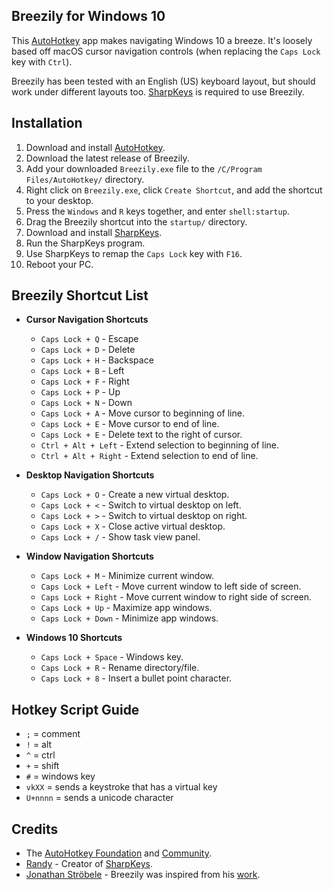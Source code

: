 Breezily for Windows 10
---

This [AutoHotkey](https://www.autohotkey.com/) app makes navigating Windows 10 a breeze. It's loosely based off macOS cursor navigation controls (when replacing the `Caps Lock` key with `Ctrl`).

Breezily has been tested with an English (US) keyboard layout, but should work under different layouts too. [SharpKeys](https://github.com/randyrants/sharpkeys) is required to use Breezily.

Installation
---

1) Download and install [AutoHotkey](https://www.autohotkey.com/).
2) Download the latest release of Breezily.
3) Add your downloaded `Breezily.exe` file to the `/C/Program Files/AutoHotkey/` directory.
4) Right click on `Breezily.exe`, click `Create Shortcut`, and add the shortcut to your desktop.
5) Press the `Windows` and `R` keys together, and enter `shell:startup`.
6) Drag the Breezily shortcut into the `startup/` directory.
7) Download and install [SharpKeys](https://github.com/randyrants/sharpkeys).
8) Run the SharpKeys program.
9) Use SharpKeys to remap the `Caps Lock` key with `F16`.
10) Reboot your PC.

Breezily Shortcut List
---
* **Cursor Navigation Shortcuts**
  - `Caps Lock + Q` - Escape
  - `Caps Lock + D` - Delete
  - `Caps Lock + H` - Backspace
  - `Caps Lock + B` - Left
  - `Caps Lock + F` - Right
  - `Caps Lock + P` - Up
  - `Caps Lock + N` - Down
  - `Caps Lock + A` - Move cursor to beginning of line.
  - `Caps Lock + E` - Move cursor to end of line.
  - `Caps Lock + E` - Delete text to the right of cursor.
  - `Ctrl + Alt + Left` - Extend selection to beginning of line.
  - `Ctrl + Alt + Right` - Extend selection to end of line.

* **Desktop Navigation Shortcuts**
  - `Caps Lock + O` - Create a new virtual desktop.
  - `Caps Lock + <` - Switch to virtual desktop on left.
  - `Caps Lock + >` - Switch to virtual desktop on right.
  - `Caps Lock + X` - Close active virtual desktop.
  - `Caps Lock + /` - Show task view panel.

* **Window Navigation Shortcuts**
  - `Caps Lock + M` - Minimize current window.
  - `Caps Lock + Left` - Move current window to left side of screen.
  - `Caps Lock + Right` - Move current window to right side of screen.
  - `Caps Lock + Up` - Maximize app windows.
  - `Caps Lock + Down` - Minimize app windows.

* **Windows 10 Shortcuts**
  - `Caps Lock + Space` - Windows key.
  - `Caps Lock + R` - Rename directory/file.
  - `Caps Lock + 8` - Insert a bullet point character.

Hotkey Script Guide
---
- `;` = comment
- `!` = alt
- `^` = ctrl
- `+` = shift
- `#` = windows key
- `vkXX` = sends a keystroke that has a virtual key
- `U+nnnn` = sends a unicode character

Credits
---
- The [AutoHotkey Foundation](https://www.autohotkey.com/) and [Community](https://www.autohotkey.com/boards/).
- [Randy](https://github.com/stroebjo/autohotkey-windows-mac-keyboard) - Creator of [SharpKeys](https://github.com/randyrants/sharpkeys).
- [Jonathan Ströbele](https://github.com/stroebjo) - Breezily was inspired from his [work](https://github.com/stroebjo/autohotkey-windows-mac-keyboard).